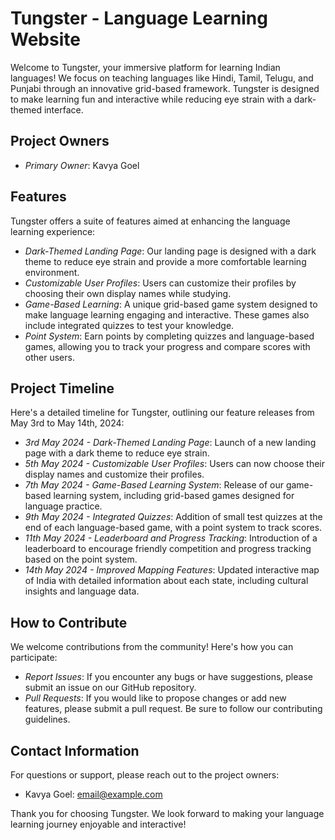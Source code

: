 # Tungster - Language Learning Website
Welcome to Tungster, your immersive platform for learning Indian languages! We focus on teaching languages like Hindi, Tamil, Telugu, and Punjabi through an innovative grid-based framework. Tungster is designed to make learning fun and interactive while reducing eye strain with a dark-themed interface.

## Project Owners
- *Primary Owner*: Kavya Goel

## Features
Tungster offers a suite of features aimed at enhancing the language learning experience:

- *Dark-Themed Landing Page*: Our landing page is designed with a dark theme to reduce eye strain and provide a more comfortable learning environment.
- *Customizable User Profiles*: Users can customize their profiles by choosing their own display names while studying.
- *Game-Based Learning*: A unique grid-based game system designed to make language learning engaging and interactive. These games also include integrated quizzes to test your knowledge.
- *Point System*: Earn points by completing quizzes and language-based games, allowing you to track your progress and compare scores with other users.

## Project Timeline
Here's a detailed timeline for Tungster, outlining our feature releases from May 3rd to May 14th, 2024:

- *3rd May 2024 - Dark-Themed Landing Page*: Launch of a new landing page with a dark theme to reduce eye strain.
- *5th May 2024 - Customizable User Profiles*: Users can now choose their display names and customize their profiles.
- *7th May 2024 - Game-Based Learning System*: Release of our game-based learning system, including grid-based games designed for language practice.
- *9th May 2024 - Integrated Quizzes*: Addition of small test quizzes at the end of each language-based game, with a point system to track scores.
- *11th May 2024 - Leaderboard and Progress Tracking*: Introduction of a leaderboard to encourage friendly competition and progress tracking based on the point system.
- *14th May 2024 - Improved Mapping Features*: Updated interactive map of India with detailed information about each state, including cultural insights and language data.

## How to Contribute
We welcome contributions from the community! Here's how you can participate:

- *Report Issues*: If you encounter any bugs or have suggestions, please submit an issue on our GitHub repository.
- *Pull Requests*: If you would like to propose changes or add new features, please submit a pull request. Be sure to follow our contributing guidelines.

## Contact Information
For questions or support, please reach out to the project owners:
- Kavya Goel: [email@example.com](mailto:codecraftkavya@gmail.com)

Thank you for choosing Tungster. We look forward to making your language learning journey enjoyable and interactive!
